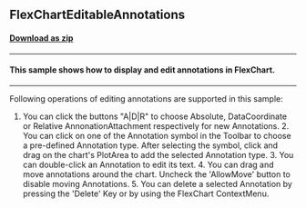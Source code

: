 ## FlexChartEditableAnnotations
#### [Download as zip](https://grapecity.github.io/DownGit/#/home?url=https://github.com/GrapeCity/ComponentOne-WinForms-Samples/tree/master/NetFramework\FlexChart\CS\FlexChartEditableAnnotations)
____
#### This sample shows how to display and edit annotations in FlexChart. 
____
Following operations of editing annotations are supported in this sample: 

1. You can click the buttons "A|D|R" to choose Absolute, DataCoordinate or Relative AnnonationAttachment respectively for new Annotations. 2. You can click on one of the Annotation symbol in the Toolbar to choose a pre-defined Annotation type. After selecting the symbol, click and drag on the chart's PlotArea to add the selected Annotation type. 3. You can double-click an Annotation to edit its text. 4. You can drag and move annotations around the chart. Uncheck the 'AllowMove' button to disable moving Annotations. 5. You can delete a selected Annotation by pressing the 'Delete' Key or by using the FlexChart ContextMenu. 